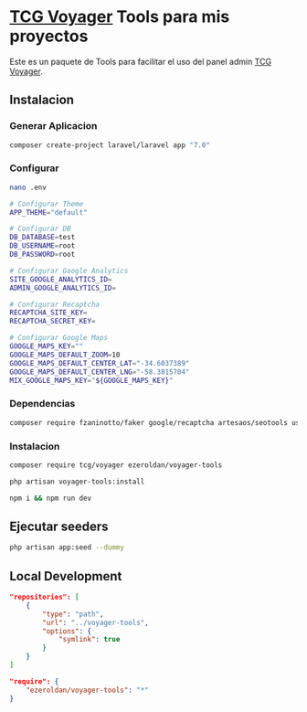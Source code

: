 # [TCG Voyager](https://github.com/the-control-group/voyager) Tools para mis proyectos

Este es un paquete de Tools para facilitar el uso del panel admin [TCG Voyager](https://github.com/the-control-group/voyager).

## Instalacion

### Generar Aplicacion
```bash
composer create-project laravel/laravel app "7.0"
```

### Configurar

```bash
nano .env

# Configurar Theme
APP_THEME="default"

# Configurar DB
DB_DATABASE=test
DB_USERNAME=root
DB_PASSWORD=root

# Configurar Google Analytics
SITE_GOOGLE_ANALYTICS_ID=
ADMIN_GOOGLE_ANALYTICS_ID=

# Configurar Recaptcha
RECAPTCHA_SITE_KEY=
RECAPTCHA_SECRET_KEY=

# Configurar Google Maps
GOOGLE_MAPS_KEY=""
GOOGLE_MAPS_DEFAULT_ZOOM=10
GOOGLE_MAPS_DEFAULT_CENTER_LAT="-34.6037389"
GOOGLE_MAPS_DEFAULT_CENTER_LNG="-58.3815704"
MIX_GOOGLE_MAPS_KEY="${GOOGLE_MAPS_KEY}"

```

### Dependencias
```bash
composer require fzaninotto/faker google/recaptcha artesaos/seotools usmanhalalit/laracsv igaster/laravel-theme spatie/laravel-sitemap silviolleite/laravelpwa barryvdh/laravel-debugbar tucker-eric/eloquentfilter
```

### Instalacion
```bash
composer require tcg/voyager ezeroldan/voyager-tools

php artisan voyager-tools:install

npm i && npm run dev
```

## Ejecutar seeders
```bash
php artisan app:seed --dummy
```


## Local Development

```json
"repositories": [
    {
        "type": "path",
        "url": "../voyager-tools",
        "options": {
            "symlink": true
        }
    }
]
```

```json
"require": {
    "ezeroldan/voyager-tools": "*"
}
```